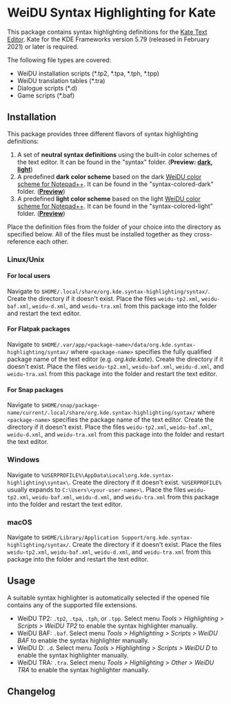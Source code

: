 # WeiDU Syntax Highlighting for Kate

This package contains syntax highlighting definitions for the [Kate Text Editor](https://kate-editor.org/). Kate for the KDE Frameworks version 5.79 (released in February 2021) or later is required.

The following file types are covered:
- WeiDU installation scripts (\*.tp2, \*.tpa, \*.tph, \*.tpp)
- WeiDU translation tables (\*.tra)
- Dialogue scripts (\*.d)
- Game scripts (\*.baf)

## Installation

This package provides three different flavors of syntax highlighting definitions:
1. A set of **neutral syntax definitions** using the built-in color schemes of the text editor. It can be found in the "syntax" folder. (**Preview: [dark](https://raw.githubusercontent.com/Argent77/Kate-WeiDU/refs/heads/master/preview/neutral-dark.webp), [light](https://raw.githubusercontent.com/Argent77/Kate-WeiDU/refs/heads/master/preview/neutral-light.webp)**)
2. A predefined **dark color scheme** based on the dark [WeiDU color scheme for Notepad++](https://github.com/Argent77/NotePad_PlusPlus_WeiDU). It can be found in the "syntax-colored-dark" folder. (**[Preview](https://raw.githubusercontent.com/Argent77/Kate-WeiDU/refs/heads/master/preview/npp-dark.webp)**)
3. A predefined **light color scheme** based on the light [WeiDU color scheme for Notepad++](https://github.com/Argent77/NotePad_PlusPlus_WeiDU). It can be found in the "syntax-colored-light" folder. (**[Preview](https://raw.githubusercontent.com/Argent77/Kate-WeiDU/refs/heads/master/preview/npp-light.webp)**)

Place the definition files from the folder of your choice into the directory as specified below. All of the files must be installed together as they cross-reference each other.

### Linux/Unix

#### For local users

Navigate to `$HOME/.local/share/org.kde.syntax-highlighting/syntax/`. Create the directory if it doesn't exist. Place the files `weidu-tp2.xml`, `weidu-baf.xml`, `weidu-d.xml`, and `weidu-tra.xml` from this package into the folder and restart the text editor.

#### For Flatpak packages

Navigate to `$HOME/.var/app/<package-name>/data/org.kde.syntax-highlighting/syntax/` where `<package-name>` specifies the fully qualified package name of the text editor (e.g. *org.kde.kate*). Create the directory if it doesn't exist. Place the files `weidu-tp2.xml`, `weidu-baf.xml`, `weidu-d.xml`, and `weidu-tra.xml` from this package into the folder and restart the text editor.

#### For Snap packages

Navigate to `$HOME/snap/package-name/current/.local/share/org.kde.syntax-highlighting/syntax/` where `<package-name>` specifies the package name of the text editor. Create the directory if it doesn't exist. Place the files `weidu-tp2.xml`, `weidu-baf.xml`, `weidu-d.xml`, and `weidu-tra.xml` from this package into the folder and restart the text editor.

### Windows

Navigate to `%USERPROFILE%\AppData\Local\org.kde.syntax-highlighting\syntax\`. Create the directory if it doesn't exist. `%USERPROFILE%` usually expands to `C:\Users\<your-user-name>\`. Place the files `weidu-tp2.xml`, `weidu-baf.xml`, `weidu-d.xml`, and `weidu-tra.xml` from this package into the folder and restart the text editor.

### macOS

Navigate to `$HOME/Library/Application Support/org.kde.syntax-highlighting/syntax/`. Create the directory if it doesn't exist. Place the files `weidu-tp2.xml`, `weidu-baf.xml`, `weidu-d.xml`, and `weidu-tra.xml` from this package into the folder and restart the text editor.

## Usage

A suitable syntax highlighter is automatically selected if the opened file contains any of the supported file extensions.
- WeiDU TP2: `.tp2`, `.tpa`, `.tph`, or `.tpp`. Select menu *Tools > Highlighting > Scripts > WeiDU TP2* to enable the syntax highlighter manually.
- WeiDU BAF: `.baf`. Select menu *Tools > Highlighting > Scripts > WeiDU BAF* to enable the syntax highlighter manually.
- WeiDU D: `.d`. Select menu *Tools > Highlighting > Scripts > WeiDU D* to enable the syntax highlighter manually.
- WeiDU TRA: `.tra`. Select menu *Tools > Highlighting > Other > WeiDU TRA* to enable the syntax highlighter manually.

## Changelog
